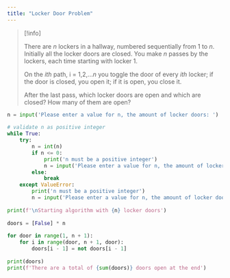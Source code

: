 ```yaml
---
title: "Locker Door Problem"
---
```


> [!info]
> 
> There are _n_ lockers in a hallway, numbered sequentially from 1 to _n_. Initially all the locker doors are closed. You make _n_ passes by the lockers, each time starting with locker 1.
> 
> On the _ith_ path, i = 1,2,..._n_ you toggle the door of every _ith_ locker; if the door is closed, you open it; if it is open, you close it.
> 
> After the last pass, which locker doors are open and which are closed? How many of them are open?

```python
n = input('Please enter a value for n, the amount of locker doors: ')  
  
# validate n as positive integer  
while True:  
    try:  
        n = int(n)  
        if n <= 0:  
            print('n must be a positive integer')  
            n = input('Please enter a value for n, the amount of locker doors: ')  
        else:  
            break  
    except ValueError:  
        print('n must be a positive integer')  
        n = input('Please enter a value for n, the amount of locker doors: ')  
  
print(f'\nStarting algorithm with {n} locker doors')  
  
doors = [False] * n  
  
for door in range(1, n + 1):  
    for i in range(door, n + 1, door):  
        doors[i - 1] = not doors[i - 1]  
  
print(doors)  
print(f'There are a total of {sum(doors)} doors open at the end')
```



